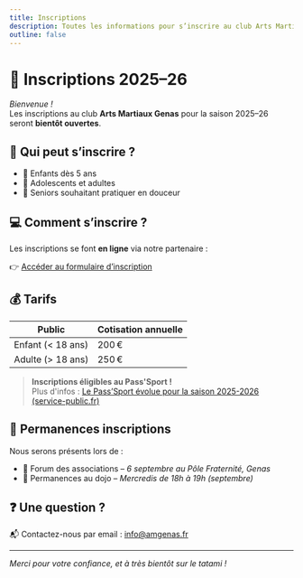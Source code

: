 ```yaml
---
title: Inscriptions
description: Toutes les informations pour s’inscrire au club Arts Martiaux Genas pour la saison 2025–2026.
outline: false
---
```

# 📝 Inscriptions 2025–26

_Bienvenue !_  
Les inscriptions au club **Arts Martiaux Genas** pour la saison 2025–26 seront **bientôt ouvertes**.

## 🥋 Qui peut s’inscrire ?

- 👶 Enfants dès 5 ans
- 🧑 Adolescents et adultes
- 👵 Seniors souhaitant pratiquer en douceur

## 💻 Comment s’inscrire ?

Les inscriptions se font **en ligne** via notre partenaire :

👉 [Accéder au formulaire d’inscription]()  

## 💰 Tarifs

| Public               | Cotisation annuelle |
|----------------------|---------------------|
| Enfant (< 18 ans)    | 200 €               |
| Adulte (> 18 ans)    | 250 €               |

> **Inscriptions éligibles au Pass'Sport !**  
> Plus d'infos : [Le Pass’Sport évolue pour la saison 2025-2026 (service-public.fr)](https://www.service-public.fr/particuliers/actualites/A15850)

## 📍 Permanences inscriptions

Nous serons présents lors de :

- 🎪 Forum des associations – *6 septembre au Pôle Fraternité, Genas*
- 📌 Permanences au dojo – *Mercredis de 18h à 19h (septembre)*

## ❓ Une question ?

📬 Contactez-nous par email : [info@amgenas.fr](mailto:info@amgenas.fr)

---

_Merci pour votre confiance, et à très bientôt sur le tatami !_